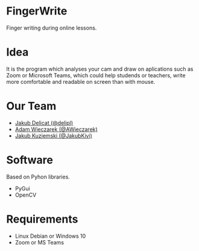 # FingerWrite
Finger writing during online lessons.


# Idea
It is the program which analyses your cam and draw on aplications such as Zoom or Microsoft Teams, which could help studends or teachers, write more comfortable and readable on screen than with mouse.

# Our Team
- [Jakub Delicat (@delipl)](https://github.com/delipl)
- [Adam Wieczarek (@AWieczarek)](https://github.com/AWieczarek)
- [Jakub Kuziemski (@JakubKivi)](https://github.com/JakubKivi)

# Software
Based on Pyhon libraries.
- PyGui
- OpenCV

# Requirements
- Linux Debian or Windows 10
- Zoom or MS Teams
